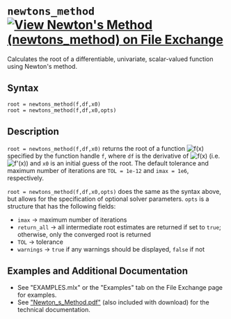 # `newtons_method` [![View Newton's Method (newtons_method) on File Exchange](https://www.mathworks.com/matlabcentral/images/matlab-file-exchange.svg)](https://www.mathworks.com/matlabcentral/fileexchange/85735-newton-s-method-newtons_method)

Calculates the root of a differentiable, univariate, scalar-valued function using Newton's method.


## Syntax

`root = newtons_method(f,df,x0)`\
`root = newtons_method(f,df,x0,opts)`


## Description

`root = newtons_method(f,df,x0)` returns the root of a function <img src="https://latex.codecogs.com/svg.latex?\inline&space;f(x)" title="f(x)" /> specified by the function handle `f`, where `df` is the derivative of <img src="https://latex.codecogs.com/svg.latex?\inline&space;f(x)" title="f(x)" /> (i.e. <img src="https://latex.codecogs.com/svg.latex?\inline&space;f'(x)" title="f'(x)" />) and `x0` is an initial guess of the root. The default tolerance and maximum number of iterations are `TOL = 1e-12` and `imax = 1e6`, respectively.

`root = newtons_method(f,df,x0,opts)` does the same as the syntax above, but allows for the specification of optional solver parameters. `opts` is a structure that has the following fields:
   - `imax` &rightarrow; maximum number of iterations
   - `return_all` &rightarrow; all intermediate root estimates are returned if set to `true`; otherwise, only the converged root is returned
   - `TOL` &rightarrow; tolerance
   - `warnings` &rightarrow; `true` if any warnings should be displayed, `false` if not



## Examples and Additional Documentation

   - See "EXAMPLES.mlx" or the "Examples" tab on the File Exchange page for examples. 
   - See ["Newton_s_Method.pdf"](https://tamaskis.github.io/documentation/Newton_s_Method.pdf) (also included with download) for the technical documentation.
